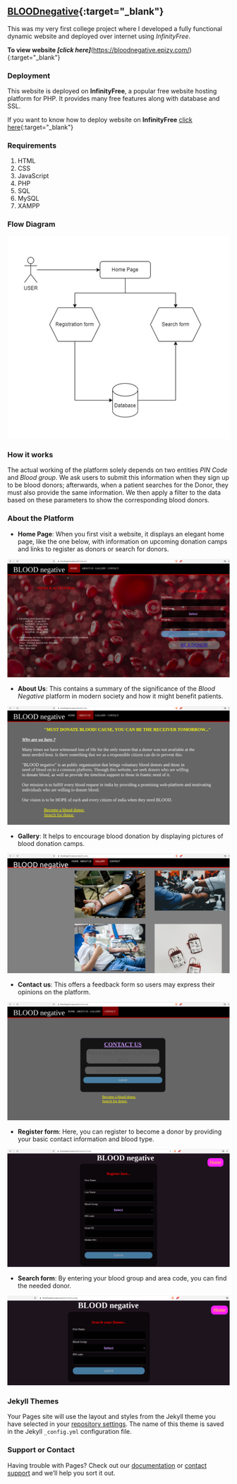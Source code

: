## [BLOODnegative](https://bloodnegative.epizy.com/){:target="_blank"}

This was my very first college project where I developed a fully functional dynamic website and deployed over internet using _InfinityFree_. 

**To view website _[click here]_**(https://bloodnegative.epizy.com/){:target="_blank"}

### Deployment 

This website is deployed on **InfinityFree**, a popular free website hosting platform for PHP. It provides many free features along with database and SSL.

If you want to know how to deploy website on **InfinityFree** [click here](https://bloodnegative.epizy.com/){:target="_blank"}

### Requirements

1. HTML
2. CSS
3. JavaScript
4. PHP 
5. SQL 
6. MySQL
7. XAMPP 

### Flow Diagram

![Image](images/flowdiagram.jpg)

### How it works

The actual working of the platform solely depends on two entities _PIN Code_ and _Blood group_. We ask users to submit this information when they sign up to be blood donors; afterwards, when a patient searches for the Donor, they must also provide the same information. We then apply a filter to the data based on these parameters to show the corresponding blood donors.

### About the Platform

- **Home Page**: When you first visit a website, it displays an elegant home page, like the one below, with information on upcoming donation camps and links to register as donors or search for donors.

![Image](images/home.png)

- **About Us**: This contains a summary of the significance of the _Blood Negative_ platform in modern society and how it might benefit patients. 

![Image](images/aboutus.png)

- **Gallery**: It helps to encourage blood donation by displaying pictures of blood donation camps.

![Image](images/gallery.png)

- **Contact us**: This offers a feedback form so users may express their opinions on the platform.

![Image](images/contactus.png)

- **Register form**: Here, you can register to become a donor by providing your basic contact information and blood type.

![Image](images/register.png)

- **Search form**: By entering your blood group and area code, you can find the needed donor.

![Image](images/search.png)

    
### Jekyll Themes

Your Pages site will use the layout and styles from the Jekyll theme you have selected in your [repository settings](https://github.com/ursmaheshj/BLOODnegative/settings/pages). The name of this theme is saved in the Jekyll `_config.yml` configuration file.

### Support or Contact

Having trouble with Pages? Check out our [documentation](https://docs.github.com/categories/github-pages-basics/) or [contact support](https://support.github.com/contact) and we’ll help you sort it out.

